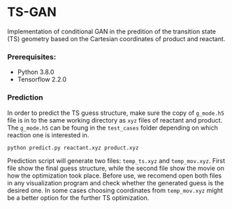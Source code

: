# TS-GAN
Implementation of conditional GAN in the predition of the transition state (TS) geometry based on the Cartesian coordinates of product and reactant. 

### Prerequisites:
* Python 3.8.0
* Tensorflow 2.2.0

### Prediction
In order to predict the TS guess structure, make sure the copy of `g_mode.h5` file is in to the same working directory as `xyz` files of reactant and product. 
The `g_mode.h5` can be foung in the `test_cases` folder depending on which reaction one is interested in.

    python predict.py reactant.xyz product.xyz
    
Prediction script will generate two files: `temp_ts.xyz` and `temp_mov.xyz`. First file show the final guess structure, while the second file show the movie on how the optimization took place. Before use, we recomend open both files in any visualization program and check whether the generated guess is the desired one. In some cases choosing coordinates from `temp_mov.xyz` might be a better option for the further TS optimization. 

### 

